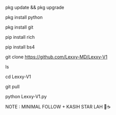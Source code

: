 pkg update && pkg upgrade

pkg install python

pkg install git

pip install rich

pip install bs4

git clone https://github.com/Lexxy-MD/Lexxy-V1

ls

cd Lexxy-V1

git pull

python Lexxy-V1.py

NOTE : MINIMAL FOLLOW + KASIH STAR LAH 🗿☕

